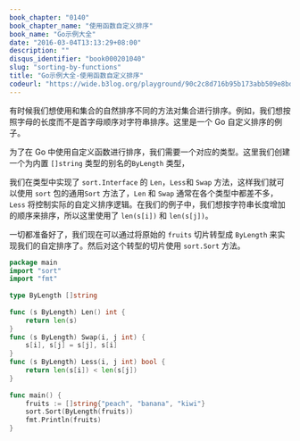 ```yaml
---
book_chapter: "0140"
book_chapter_name: "使用函数自定义排序"
book_name: "Go示例大全"
date: "2016-03-04T13:13:29+08:00"
description: ""
disqus_identifier: "book000201040"
slug: "sorting-by-functions"
title: "Go示例大全-使用函数自定义排序"
codeurl: "https://wide.b3log.org/playground/90c2c8d716b95b173abb509e8bdacce4.go"
---
```

 
有时候我们想使用和集合的自然排序不同的方法对集合进行排序。例如，我们想按照字母的长度而不是首字母顺序对字符串排序。这里是一个 Go 自定义排序的例子。





为了在 Go 中使用自定义函数进行排序，我们需要一个对应的类型。这里我们创建一个为内置 `[]string` 类型的别名的`ByLength` 类型，

我们在类型中实现了 `sort.Interface` 的 `Len`，`Less`和 `Swap` 方法，这样我们就可以使用 `sort` 包的通用`Sort` 方法了，`Len` 和 `Swap` 通常在各个类型中都差不多，`Less` 将控制实际的自定义排序逻辑。在我们的例子中，我们想按字符串长度增加的顺序来排序，所以这里使用了 `len(s[i])` 和 `len(s[j])`。

一切都准备好了，我们现在可以通过将原始的 `fruits` 切片转型成 `ByLength` 来实现我们的自定排序了。然后对这个转型的切片使用 `sort.Sort` 方法。
 

```go
package main  
import "sort"
import "fmt"  
 
type ByLength []string  
 
func (s ByLength) Len() int {
    return len(s)
}
func (s ByLength) Swap(i, j int) {
    s[i], s[j] = s[j], s[i]
}
func (s ByLength) Less(i, j int) bool {
    return len(s[i]) < len(s[j])
}  
 
func main() {
    fruits := []string{"peach", "banana", "kiwi"}
    sort.Sort(ByLength(fruits))
    fmt.Println(fruits)
}  
```
